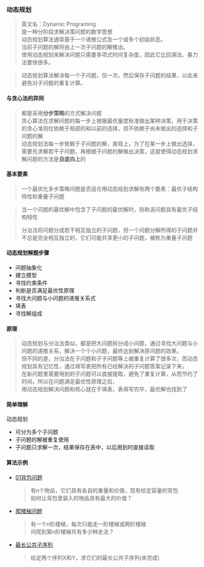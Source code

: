 ### 动态规划

> 英文名：Dynamic Programing  
> 是一种分阶段求解决策问题的数学思想  
> 动态规划算法通常基于一个递推公式及一个或多个初始状态。  
> 当前子问题的解将由上一次子问题的解推出。  
> 使用动态规划来解决问题只需要多项式时间复杂度，因此它比回溯法、暴力法要快很多。

> 动态规划算法解决每一个子问题，仅一次，然后保存子问题的结果，以此来避免对子问题的重复计算。

#### 与贪心法的异同

> 都是采用**分步策略**的方式解决问题  
  贪心算法在求解问题的每一步上根据最优量度标准做出某种决策，用于决策的贪心准则仅依赖于局部的和以前的选择，但不依赖于尚未做出的选择和子问题的解  
  动态规划法每一步依赖于子问题的解，直观上，为了在某一步上做出选择，需要先求解若干子问题，再根据子问题的解做出决策，这就使得动态规划求解问题的方法是**自底向上**的 

#### 基本要素

> 一个最优化多步策略问题是否适合用动态规划求解有两个要素：最优子结构特性和重叠子问题  

> 当一个问题的最优解中包含了子问题的最优解时，则称该问题具有最优子结构特性  

> 分治法将问题分成若干相互独立的子问题，但一个问题分解所得的子问题并不总是完全相互独立的，它们可能共享更小的子问题，被称为重叠子问题

#### 动态规划解题步骤

- 问题抽象化
- 建立模型
- 寻找约束条件
- 判断是否满足最优性原理
- 寻找大问题与小问题的递推关系式
- 填表
- 寻找解组成

#### 原理
> 动态规划与分治法类似，都是把大问题拆分成小问题，通过寻找大问题与小问题的递推关系，解决一个个小问题，最终达到解决原问题的效果。  
但不同的是，分治法在子问题和子子问题等上被重复计算了很多次，而动态规划具有记忆性，通过填写表把所有已经解决的子问题答案记录下来，  
在新问题里需要用到的子问题可以直接提取，避免了重复计算，从而节约了时间，所以在问题满足最优性原理之后，  
用动态规划解决问题和核心就在于填表，表填写完毕，最优解也找到了

#### 简单理解

  动态规划

- 可分为多个子问题
- 子问题的解被重复使用
- 子问题只求解一次，结果保存在表中，以后用到时直接读取


#### 算法示例

- [01背包问题](/DynamicPrograming/01bag.md)

	> 有n个物品，它们具有各自的重量和价值，现有给定容量的背包  
	  如何让背包里装入的物品具有最大的价值？

- [爬楼梯问题](/DynamicPrograming/climb_stairs.md)

	> 有一个n阶楼梯，每次只能走一阶楼梯或两阶楼梯  
	  问爬到第n阶楼梯共有多少种走法？

- [最长公共子序列](/DynamicPrograming/lcs.md)

	> 给定两个序列X和Y，求它们的最长公共子序列(未完成)
